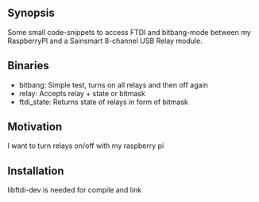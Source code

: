 ## Synopsis

Some small code-snippets to access FTDI and bitbang-mode between my RaspberryPI and a Sainsmart 8-channel USB Relay module.


## Binaries

- bitbang: Simple test, turns on all relays and then off again
- relay: Accepts relay + state or bitmask 
- ftdi_state: Returns state of relays in form of bitmask

## Motivation

I want to turn relays on/off with my raspberry pi

## Installation

libftdi-dev is needed for compile and link

